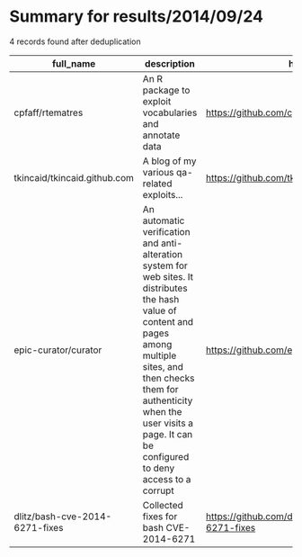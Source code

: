 
# Summary for results/2014/09/24
    
4 records found after deduplication

| full_name | description | html_url | matched_list | matched_count | pushed_at | size | stargazers_count | language | forks_count |
|--------------------------------|------------------------------------------------------------------------------------------------------------------------------------------------------------------------------------------------------------------------------------------------------------------|---------------------------------------------------|----------------|-----------------|---------------------------|--------|--------------------|------------|---------------|
| cpfaff/rtematres | An R package to exploit vocabularies and annotate data | https://github.com/cpfaff/rtematres | ['exploit'] | 1 | 2014-09-24 08:43:15+00:00 | 614 | 1 | R | 1 |
| tkincaid/tkincaid.github.com | A blog of my various qa-related exploits... | https://github.com/tkincaid/tkincaid.github.com | ['exploit'] | 1 | 2014-09-24 17:39:48+00:00 | 11532 | 1 | Python | 0 |
| epic-curator/curator | An automatic verification and anti-alteration system for web sites. It distributes the hash value of content and pages among multiple sites, and then checks them for authenticity when the user visits a page. It can be configured to deny access to a corrupt | https://github.com/epic-curator/curator | ['exploit'] | 1 | 2014-09-24 11:05:51+00:00 | 212 | 0 | PHP | 0 |
| dlitz/bash-cve-2014-6271-fixes | Collected fixes for bash CVE-2014-6271 | https://github.com/dlitz/bash-cve-2014-6271-fixes | ['cve-2'] | 1 | 2014-09-24 17:38:11+00:00 | 132 | 0 | nan | 0 |
